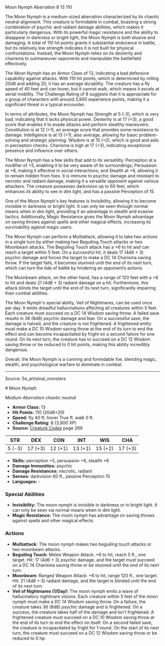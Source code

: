 <MonsterName/>Moon Nymph</MonsterName>
<CreatureType/>Aberration</CreatureType>
<CR/>8</CR>
<AC/>13</AC>
<HP/>110</HP>
<summary>The Moon Nymph is a medium-sized aberration characterized by its chaotic neutral alignment. This creature is formidable in combat, boasting a strong combination of psychic and radiant damage abilities, which makes it particularly dangerous. With its powerful magic resistance and the ability to disappear in darkness or bright light, the Moon Nymph is both elusive and damaging. A total of 110 hit points grants it substantial endurance in battle, but its relatively low strength indicates it is not built for physical confrontations. Instead, the Moon Nymph relies on its dexterity and charisma to outmaneuver opponents and manipulate the battlefield effectively.</summary>

<detail>

The Moon Nymph has an Armor Class of 13, indicating a bad defensive capability against attacks. With 110 hit points, which is determined by rolling 20d8 and adding 20, it has an average durability. The creature has a fly speed of 40 feet and can hover, but it cannot walk, which means it excels at aerial mobility. The Challenge Rating of 8 suggests that it is appropriate for a group of characters with around 3,900 experience points, making it a significant threat in a typical encounter.

In terms of attributes, the Moon Nymph has Strength at 5 (-3), which is very bad, indicating that it lacks physical power. Dexterity is at 17 (+3), a good score that enables it to evade attacks and perform stealthy maneuvers. Constitution is at 12 (+1), an average score that provides some resistance to damage. Intelligence is at 13 (+1), also average, allowing for basic problem-solving and strategic planning. Wisdom is at 15 (+2), which is good and aids in perception checks. Charisma is high at 17 (+3), indicating exceptional presence and influence over others.

The Moon Nymph has a few skills that add to its versatility: Perception at a modifier of +5, enabling it to be very aware of its surroundings; Persuasion at +6, making it effective in social interactions; and Stealth at +6, allowing it to remain hidden from foes. It is immune to psychic damage and resistant to necrotic and radiant damage, making it a versatile opponent against various attackers. The creature possesses darkvision up to 60 feet, which enhances its ability to see in dim light, and has a passive Perception of 15.

One of the Moon Nymph's key features is Invisibility, allowing it to become invisible in darkness or bright light. It can only be seen through normal means when in dim light, providing it an advantage in stealth and evasive tactics. Additionally, Magic Resistance gives the Moon Nymph advantage on saving throws against spells and other magical effects, increasing its survivability against magic users.

The Moon Nymph can perform a Multiattack, allowing it to take two actions in a single turn by either making two Beguiling Touch attacks or two Moonbeam attacks. The Beguiling Touch attack has a +6 to hit and can reach a target within 5 feet. On a successful hit, it deals 17 (4d6 + 3) psychic damage and forces the target to make a DC 14 Charisma saving throw. If the target fails, it becomes stunned until the end of its next turn, which can turn the tide of battle by hindering an opponent’s actions. 

The Moonbeam attack, on the other hand, has a range of 120 feet with a +6 to hit and deals 21 (4d8 + 3) radiant damage on a hit. Furthermore, this attack blinds the target until the end of its next turn, significantly impairing their combat abilities.

The Moon Nymph's special ability, Veil of Nightmares, can be used once per day. It emits dreadful hallucinations affecting all creatures within 5 feet. Each creature must succeed on a DC 14 Wisdom saving throw. A failed save results in 36 (8d8) psychic damage and fear. On a successful save, the damage is halved, and the creature is not frightened. A frightened entity must make a DC 10 Wisdom saving throw at the end of its turn to end the effect and can become incapacitated by fright on a second failure for one round. On its next turn, the creature has to succeed on a DC 12 Wisdom saving throw or be reduced to 0 hit points, making this ability incredibly dangerous.

Overall, the Moon Nymph is a cunning and formidable foe, blending magic, stealth, and psychological warfare to dominate in combat.</detail>



---

Source: 5e_artisinal_monsters

<statblock>
# Moon Nymph

*Medium* *Aberration* *chaotic neutral*

- **Armor Class:** 13
- **Hit Points:** 110 (20d8+20)
- **Speed:** fly 40 ft. hover True ft. walk 0 ft.
- **Challenge Rating:** 8 (3,900 XP)
- **Source:** [Creature Codex](https://koboldpress.com/kpstore/product/creature-codex-for-5th-edition-dnd) page 269

| STR | DEX | CON | INT | WIS | CHA |
| --- | --- | --- | --- | --- | --- |
| 5 (-3) | 17 (+3) | 12 (+1) | 13 (+1) | 15 (+2) | 17 (+3) |

- **Skills:** perception +5, persuasion +6, stealth +6
- **Damage Immunities:** psychic
- **Damage Resistances:** necrotic, radiant
- **Senses:** darkvision 60 ft., passive Perception 15
- **Languages:** -

### Special Abilities

- **Invisibility:** The moon nymph is invisible in darkness or in bright light. It can only be seen via normal means when in dim light.
- **Magic Resistance:** The moon nymph has advantage on saving throws against spells and other magical effects.

### Actions

- **Multiattack:** The moon nymph makes two beguiling touch attacks or two moonbeam attacks.
- **Beguiling Touch:** Melee Weapon Attack: +6 to hit, reach 5 ft., one target. Hit: 17 (4d6 + 3) psychic damage, and the target must succeed on a DC 14 Charisma saving throw or be stunned until the end of its next turn.
- **Moonbeam:** Ranged Weapon Attack: +6 to hit, range 120 ft., one target. Hit: 21 (4d8 + 3) radiant damage, and the target is blinded until the end of its next turn.
- **Veil of Nightmares (1/Day):** The moon nymph emits a wave of hallucinatory nightmare visions. Each creature within 5 feet of the moon nymph must make a DC 14 Wisdom saving throw. On a failure, the creature takes 36 (8d8) psychic damage and is frightened. On a success, the creature takes half of the damage and isn't frightened. A frightened creature must succeed on a DC 10 Wisdom saving throw at the end of its turn to end the effect on itself. On a second failed save, the creature is incapacitated by fright for 1 round. On the start of its next turn, the creature must succeed on a DC 12 Wisdom saving throw or be reduced to 0 hp.


</statblock>


